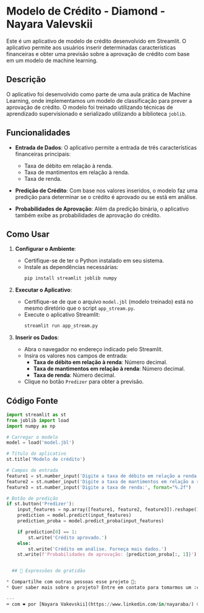 # Modelo de Crédito - Diamond - Nayara Valevskii

Este é um aplicativo de modelo de crédito desenvolvido em Streamlit. O aplicativo permite aos usuários inserir determinadas características financeiras e obter uma previsão sobre a aprovação de crédito com base em um modelo de machine learning.

## Descrição

O aplicativo foi desenvolvido como parte de uma aula prática de Machine Learning, onde implementamos um modelo de classificação para prever a aprovação de crédito. O modelo foi treinado utilizando técnicas de aprendizado supervisionado e serializado utilizando a biblioteca `joblib`.

## Funcionalidades

- **Entrada de Dados**: O aplicativo permite a entrada de três características financeiras principais:
  - Taxa de débito em relação à renda.
  - Taxa de mantimentos em relação à renda.
  - Taxa de renda.

- **Predição de Crédito**: Com base nos valores inseridos, o modelo faz uma predição para determinar se o crédito é aprovado ou se está em análise.

- **Probabilidades de Aprovação**: Além da predição binária, o aplicativo também exibe as probabilidades de aprovação do crédito.

## Como Usar

1. **Configurar o Ambiente**:
   - Certifique-se de ter o Python instalado em seu sistema.
   - Instale as dependências necessárias:
     ```sh
     pip install streamlit joblib numpy
     ```

2. **Executar o Aplicativo**:
   - Certifique-se de que o arquivo `model.jbl` (modelo treinado) está no mesmo diretório que o script `app_stream.py`.
   - Execute o aplicativo Streamlit:
     ```sh
     streamlit run app_stream.py
     ```

3. **Inserir os Dados**:
   - Abra o navegador no endereço indicado pelo Streamlit.
   - Insira os valores nos campos de entrada:
     - **Taxa de débito em relação à renda**: Número decimal.
     - **Taxa de mantimentos em relação à renda**: Número decimal.
     - **Taxa de renda**: Número decimal.
   - Clique no botão `Predizer` para obter a previsão.

## Código Fonte

```python
import streamlit as st
from joblib import load
import numpy as np

# Carregar o modelo
model = load('model.jbl')

# Título do aplicativo
st.title('Modelo de crédito')

# Campos de entrada
feature1 = st.number_input('Digite a taxa de débito em relação a renda:', format="%.2f")
feature2 = st.number_input('Digite a taxa de mantimentos em relação a renda:', format="%.2f")
feature3 = st.number_input('Digite a taxa de renda:', format="%.2f")

# Botão de predição
if st.button('Predizer'):
    input_features = np.array([feature1, feature2, feature3]).reshape(1, -1)
    prediction = model.predict(input_features)
    prediction_proba = model.predict_proba(input_features)

    if prediction[0] == 1:
        st.write('Crédito aprovado.')
    else:
        st.write('Crédito em análise. Forneça mais dados.')
    st.write(f'Probabilidades de aprovação: {prediction_proba[:, 1]}')


  ## 🎁 Expressões de gratidão

* Compartilhe com outras pessoas esse projeto 📢;
* Quer saber mais sobre o projeto? Entre em contato para tomarmos um :coffee:;

---
⌨️ com ❤️ por [Nayara Vakevskii](https://www.linkedin.com/in/nayaraba/) 😊    
